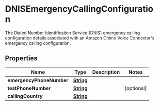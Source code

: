 

# DNISEmergencyCallingConfiguration

The Dialed Number Identification Service (DNIS) emergency calling configuration details associated with an Amazon Chime Voice Connector's emergency calling configuration.

## Properties

| Name | Type | Description | Notes |
|------------ | ------------- | ------------- | -------------|
|**emergencyPhoneNumber** | [**String**](String.md) |  |  |
|**testPhoneNumber** | [**String**](String.md) |  |  [optional] |
|**callingCountry** | [**String**](String.md) |  |  |



